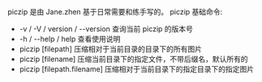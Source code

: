 piczip 是由 Jane.zhen 基于日常需要和练手写的。
piczip 基础命令:

- -v / -V / version / --version   查询当前 piczip 的版本号
- -h / --help / help 查看使用说明
- piczip [filepath] 压缩相对于当前目录的目录下的所有图片
- piczip [filename] 压缩当前目录下的指定文件，不带后缀名，默认所有的
- piczip [filepath.filename] 压缩相对于当前目录下的指定目录下的指定图片

